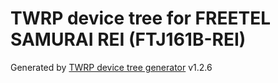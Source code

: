 # TWRP device tree for FREETEL SAMURAI REI (FTJ161B-REI)

Generated by [TWRP device tree generator](https://github.com/SebaUbuntu/TWRP-device-tree-generator) v1.2.6

